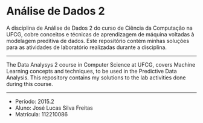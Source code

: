 # Análise de Dados 2

A disciplina de Análise de Dados 2 do curso de Ciência da Computação na UFCG, cobre conceitos e técnicas de aprendizagem de máquina voltadas à modelagem preditiva de dados. Este repositório contém minhas soluções para as atividades de laboratório realizadas durante a disciplina.

---

The Data Analysys 2 course in Computer Science at UFCG, covers Machine Learning concepts and techniques, to be used in the Predictive Data Analysis. This repository contains my solutions to the lab activities done during this course.

---

* Período: 2015.2
* Aluno: José Lucas Silva Freitas
* Matrícula: 112210086
